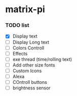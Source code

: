 # matrix-pi

### TODO list

- [x] Display text
- [ ] Display Long text
- [ ] Colors Controll
- [ ] Effects
- [ ] exe thread (time/rolling text)
- [ ] Add other size fonts
- [ ] Custom Icons
- [ ] Alexa 
- [ ] COntroll buttons
- [ ] brightness sensor
